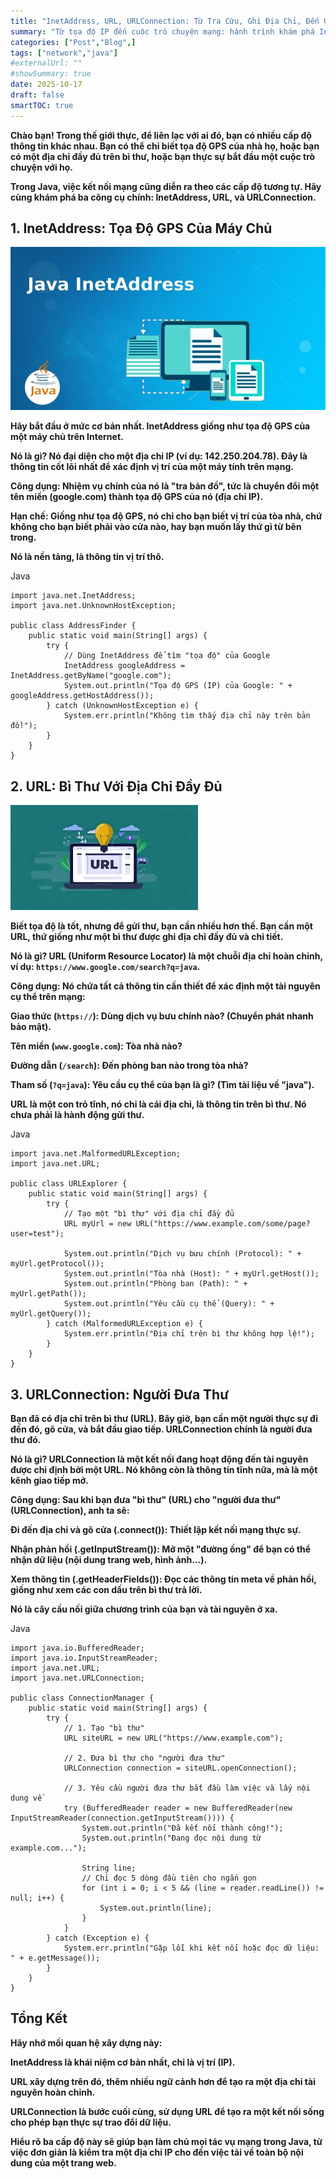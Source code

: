 ```yaml
---
title: "InetAddress, URL, URLConnection: Từ Tra Cứu, Ghi Địa Chỉ, Đến Gửi Thư"
summary: "Từ tọa độ IP đến cuộc trò chuyện mạng: hành trình khám phá InetAddress, URL và URLConnection trong Java."
categories: ["Post","Blog",]
tags: ["network","java"]
#externalUrl: ""
#showSummary: true
date: 2025-10-17
draft: false
smartTOC: true
---
```



**Chào bạn! Trong thế giới thực, để liên lạc với ai đó, bạn có nhiều cấp độ thông tin khác nhau. Bạn có thể chỉ biết tọa độ GPS của nhà họ, hoặc bạn có một địa chỉ đầy đủ trên bì thư, hoặc bạn thực sự bắt đầu một cuộc trò chuyện với họ.**

**Trong Java, việc kết nối mạng cũng diễn ra theo các cấp độ tương tự. Hãy cùng khám phá ba công cụ chính: InetAddress, URL, và URLConnection.**

## 1. InetAddress: Tọa Độ GPS Của Máy Chủ
![AnhMinhHoa](inet.jpg)

**Hãy bắt đầu ở mức cơ bản nhất. InetAddress giống như tọa độ GPS của một máy chủ trên Internet.**

**Nó là gì? Nó đại diện cho một địa chỉ IP (ví dụ: 142.250.204.78). Đây là thông tin cốt lõi nhất để xác định vị trí của một máy tính trên mạng.**

**Công dụng: Nhiệm vụ chính của nó là "tra bản đồ", tức là chuyển đổi một tên miền (google.com) thành tọa độ GPS của nó (địa chỉ IP).**

**Hạn chế: Giống như tọa độ GPS, nó chỉ cho bạn biết vị trí của tòa nhà, chứ không cho bạn biết phải vào cửa nào, hay bạn muốn lấy thứ gì từ bên trong.**

**Nó là nền tảng, là thông tin vị trí thô.**

Java
```
import java.net.InetAddress;
import java.net.UnknownHostException;

public class AddressFinder {
    public static void main(String[] args) {
        try {
            // Dùng InetAddress để tìm "tọa độ" của Google
            InetAddress googleAddress = InetAddress.getByName("google.com");
            System.out.println("Tọa độ GPS (IP) của Google: " + googleAddress.getHostAddress());
        } catch (UnknownHostException e) {
            System.err.println("Không tìm thấy địa chỉ này trên bản đồ!");
        }
    }
}
```
## 2. URL: Bì Thư Với Địa Chỉ Đầy Đủ
![AnhMinhHoa](url.jpg)

**Biết tọa độ là tốt, nhưng để gửi thư, bạn cần nhiều hơn thế. Bạn cần một URL, thứ giống như một bì thư được ghi địa chỉ đầy đủ và chi tiết.**

**Nó là gì? URL (Uniform Resource Locator) là một chuỗi địa chỉ hoàn chỉnh, ví dụ:
`https://www.google.com/search?q=java`.**

**Công dụng: Nó chứa tất cả thông tin cần thiết để xác định một tài nguyên cụ thể trên mạng:**

**Giao thức (`https://`): Dùng dịch vụ bưu chính nào? (Chuyển phát nhanh bảo mật).**

**Tên miền (`www.google.com`): Tòa nhà nào?**

**Đường dẫn (`/search`): Đến phòng ban nào trong tòa nhà?**

**Tham số (`?q=java`): Yêu cầu cụ thể của bạn là gì? (Tìm tài liệu về "java").**

**URL là một con trỏ tĩnh, nó chỉ là cái địa chỉ, là thông tin trên bì thư. Nó chưa phải là hành động gửi thư.**


Java
```
import java.net.MalformedURLException;
import java.net.URL;

public class URLExplorer {
    public static void main(String[] args) {
        try {
            // Tạo một "bì thư" với địa chỉ đầy đủ
            URL myUrl = new URL("https://www.example.com/some/page?user=test");
            
            System.out.println("Dịch vụ bưu chính (Protocol): " + myUrl.getProtocol());
            System.out.println("Tòa nhà (Host): " + myUrl.getHost());
            System.out.println("Phòng ban (Path): " + myUrl.getPath());
            System.out.println("Yêu cầu cụ thể (Query): " + myUrl.getQuery());
        } catch (MalformedURLException e) {
            System.err.println("Địa chỉ trên bì thư không hợp lệ!");
        }
    }
}
```

## 3. URLConnection: Người Đưa Thư

**Bạn đã có địa chỉ trên bì thư (URL). Bây giờ, bạn cần một người thực sự đi đến đó, gõ cửa, và bắt đầu giao tiếp. URLConnection chính là người đưa thư đó.**

**Nó là gì? URLConnection là một kết nối đang hoạt động đến tài nguyên được chỉ định bởi một URL. Nó không còn là thông tin tĩnh nữa, mà là một kênh giao tiếp mở.**

**Công dụng: Sau khi bạn đưa "bì thư" (URL) cho "người đưa thư" (URLConnection), anh ta sẽ:**

**Đi đến địa chỉ và gõ cửa (.connect()): Thiết lập kết nối mạng thực sự.**

**Nhận phản hồi (.getInputStream()): Mở một "đường ống" để bạn có thể nhận dữ liệu (nội dung trang web, hình ảnh...).**

**Xem thông tin (.getHeaderFields()): Đọc các thông tin meta về phản hồi, giống như xem các con dấu trên bì thư trả lời.**

**Nó là cây cầu nối giữa chương trình của bạn và tài nguyên ở xa.**

Java
```
import java.io.BufferedReader;
import java.io.InputStreamReader;
import java.net.URL;
import java.net.URLConnection;

public class ConnectionManager {
    public static void main(String[] args) {
        try {
            // 1. Tạo "bì thư"
            URL siteURL = new URL("https://www.example.com");
            
            // 2. Đưa bì thư cho "người đưa thư"
            URLConnection connection = siteURL.openConnection();
            
            // 3. Yêu cầu người đưa thư bắt đầu làm việc và lấy nội dung về
            try (BufferedReader reader = new BufferedReader(new InputStreamReader(connection.getInputStream()))) {
                System.out.println("Đã kết nối thành công!");
                System.out.println("Đang đọc nội dung từ example.com...");
                
                String line;
                // Chỉ đọc 5 dòng đầu tiên cho ngắn gọn
                for (int i = 0; i < 5 && (line = reader.readLine()) != null; i++) {
                    System.out.println(line);
                }
            }
        } catch (Exception e) {
            System.err.println("Gặp lỗi khi kết nối hoặc đọc dữ liệu: " + e.getMessage());
        }
    }
}
```

## Tổng Kết

**Hãy nhớ mối quan hệ xây dựng này:**

**InetAddress là khái niệm cơ bản nhất, chỉ là vị trí (IP).**

**URL xây dựng trên đó, thêm nhiều ngữ cảnh hơn để tạo ra một địa chỉ tài nguyên hoàn chỉnh.**

**URLConnection là bước cuối cùng, sử dụng URL để tạo ra một kết nối sống cho phép bạn thực sự trao đổi dữ liệu.**

**Hiểu rõ ba cấp độ này sẽ giúp bạn làm chủ mọi tác vụ mạng trong Java, từ việc đơn giản là kiểm tra một địa chỉ IP cho đến việc tải về toàn bộ nội dung của một trang web.**

